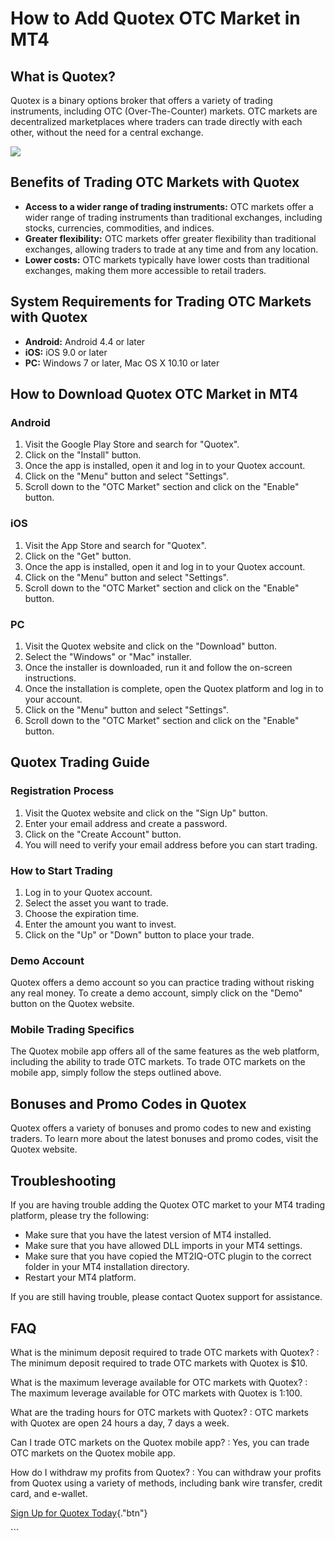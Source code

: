 # How to Add Quotex OTC Market in MT4

## What is Quotex?

Quotex is a binary options broker that offers a variety of trading
instruments, including OTC (Over-The-Counter) markets. OTC markets are
decentralized marketplaces where traders can trade directly with each
other, without the need for a central exchange.

[![](https://static.quotex.io/files/4_en/300_250.jpg)](https://traff.sbs/brokerqxlid)

## Benefits of Trading OTC Markets with Quotex

-   **Access to a wider range of trading instruments:** OTC markets
    offer a wider range of trading instruments than traditional
    exchanges, including stocks, currencies, commodities, and indices.
-   **Greater flexibility:** OTC markets offer greater flexibility than
    traditional exchanges, allowing traders to trade at any time and
    from any location.
-   **Lower costs:** OTC markets typically have lower costs than
    traditional exchanges, making them more accessible to retail
    traders.

## System Requirements for Trading OTC Markets with Quotex

-   **Android:** Android 4.4 or later
-   **iOS:** iOS 9.0 or later
-   **PC:** Windows 7 or later, Mac OS X 10.10 or later

## How to Download Quotex OTC Market in MT4

### Android

1.  Visit the Google Play Store and search for "Quotex".
2.  Click on the "Install" button.
3.  Once the app is installed, open it and log in to your Quotex
    account.
4.  Click on the "Menu" button and select "Settings".
5.  Scroll down to the "OTC Market" section and click on the
    "Enable" button.

### iOS

1.  Visit the App Store and search for "Quotex".
2.  Click on the "Get" button.
3.  Once the app is installed, open it and log in to your Quotex
    account.
4.  Click on the "Menu" button and select "Settings".
5.  Scroll down to the "OTC Market" section and click on the
    "Enable" button.

### PC

1.  Visit the Quotex website and click on the "Download" button.
2.  Select the "Windows" or "Mac" installer.
3.  Once the installer is downloaded, run it and follow the on-screen
    instructions.
4.  Once the installation is complete, open the Quotex platform and log
    in to your account.
5.  Click on the "Menu" button and select "Settings".
6.  Scroll down to the "OTC Market" section and click on the
    "Enable" button.

## Quotex Trading Guide

### Registration Process

1.  Visit the Quotex website and click on the "Sign Up" button.
2.  Enter your email address and create a password.
3.  Click on the "Create Account" button.
4.  You will need to verify your email address before you can start
    trading.

### How to Start Trading

1.  Log in to your Quotex account.
2.  Select the asset you want to trade.
3.  Choose the expiration time.
4.  Enter the amount you want to invest.
5.  Click on the "Up" or "Down" button to place your trade.

### Demo Account

Quotex offers a demo account so you can practice trading without risking
any real money. To create a demo account, simply click on the
"Demo" button on the Quotex website.

### Mobile Trading Specifics

The Quotex mobile app offers all of the same features as the web
platform, including the ability to trade OTC markets. To trade OTC
markets on the mobile app, simply follow the steps outlined above.

## Bonuses and Promo Codes in Quotex

Quotex offers a variety of bonuses and promo codes to new and existing
traders. To learn more about the latest bonuses and promo codes, visit
the Quotex website.

## Troubleshooting

If you are having trouble adding the Quotex OTC market to your MT4
trading platform, please try the following:

-   Make sure that you have the latest version of MT4 installed.
-   Make sure that you have allowed DLL imports in your MT4 settings.
-   Make sure that you have copied the MT2IQ-OTC plugin to the correct
    folder in your MT4 installation directory.
-   Restart your MT4 platform.

If you are still having trouble, please contact Quotex support for
assistance.

## FAQ

What is the minimum deposit required to trade OTC markets with Quotex?
:   The minimum deposit required to trade OTC markets with Quotex is
    \$10.

What is the maximum leverage available for OTC markets with Quotex?
:   The maximum leverage available for OTC markets with Quotex is 1:100.

What are the trading hours for OTC markets with Quotex?
:   OTC markets with Quotex are open 24 hours a day, 7 days a week.

Can I trade OTC markets on the Quotex mobile app?
:   Yes, you can trade OTC markets on the Quotex mobile app.

How do I withdraw my profits from Quotex?
:   You can withdraw your profits from Quotex using a variety of
    methods, including bank wire transfer, credit card, and e-wallet.

[Sign Up for Quotex
Today](\%22https://traff.sbs/brokerqxsignup\%22){."btn"}

\`\`\`


